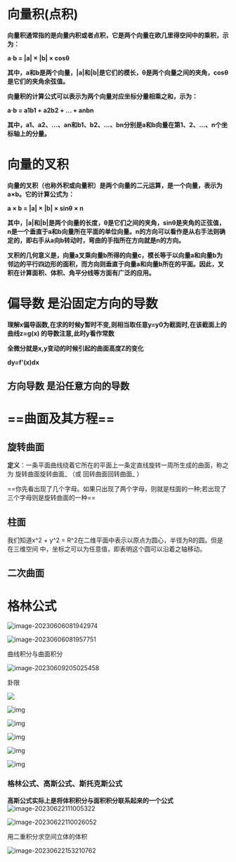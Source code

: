 

# 向量积(点积)

**向量积通常指的是向量内积或者点积，它是两个向量在欧几里得空间中的乘积，示为：**

**a·b = |a| × |b| × cosθ**

**其中，a和b是两个向量，|a|和|b|是它们的模长，θ是两个向量之间的夹角，cosθ是它们的夹角余弦值。**

**向量积的计算公式可以表示为两个向量对应坐标分量相乘之和，示为：**

**a·b = a1b1 + a2b2 + ... + anbn**

**其中，a1、a2、...、an和b1、b2、...、bn分别是a和b向量在第1、2、...、n个坐标轴上的分量。**

# 向量的叉积

**向量的叉积（也称外积或向量积）是两个向量的二元运算，是一个向量，表示为a×b。它的计算公式为：**

**a × b = |a| × |b| × sinθ × n**

**其中，|a|和|b|是两个向量的长度，θ是它们之间的夹角，sinθ是夹角的正弦值，n是一个垂直于a和b向量所在平面的单位向量。n的方向可以看作是从右手法则确定的，即右手从a向b转动时，弯曲的手指所在方向就是n的方向。**

**叉积的几何意义是，向量a叉乘向量b所得的向量c，模长等于以向量a和向量b为邻边的平行四边形的面积，而方向则垂直于向量a和向量b所在的平面。因此，叉积在计算面积、体积、角平分线等方面有广泛的应用。**

# 偏导数 是沿固定方向的导数

**理解x偏导函数,在求的时候y暂时不变,则相当取任意y=y0为截面时,在该截面上的曲线z=g(x) 的导数注意,此时y看作常数**

**全微分就是x,y变动的时候引起的曲面高度Z的变化**

**dy=f'(x)dx**

## 方向导数 是沿任意方向的导数



# ==曲面及其方程==

##  旋转曲面

**定义**：一条平面曲线绕着它所在的平面上一条定直线旋转一周所生成的曲面，称之为 旋转曲面旋转曲面_ （或 回转曲面回转曲面_ ）

==你先看出现了几个字母。如果只出现了两个字母，则就是柱面的一种;若出现了三个字母则是旋转曲面的一种==

## 柱面

我们知道x^2 +  y^2 = R^2在二维平面中表示以原点为圆心，半径为R的圆。但是在三维空间
中，坐标之可以为任意值，即表明这个圆可以沿着之轴移动。

## 二次曲面

# 格林公式

![image-20230606081942974](./Typora-image/image-20230606081942974.png)

![image-20230606081957751](./Typora-image/image-20230606081957751.png)

曲线积分与曲面积分

![image-20230609205025458](./Typora-image/image-20230609205025458.png)

卦限

<img src='https://pic1.zhimg.com/80/v2-355b2edb3c7d7cb1e28a1059712cd97c_720w.webp'>

![img](https://bkimg.cdn.bcebos.com/formula/e59e9ee08bc672b12b9aa492a1810906.svg)

![img](https://bkimg.cdn.bcebos.com/formula/5b77c014eb98bcb86b96d3e824d3e926.svg)

![img](https://bkimg.cdn.bcebos.com/formula/3483d30a9e00faa3d1fe7f3fa4d3c456.svg)

![img](https://bkimg.cdn.bcebos.com/formula/6b14a7c772217a8d000e60b63a44a8ff.svg)

![img](https://bkimg.cdn.bcebos.com/formula/ec1aa869c3af97c336b6a9171d60cd5a.svg)

### 格林公式、高斯公式、斯托克斯公式

**高斯公式实际上是将体积积分与面积积分联系起来的一个公式**![image-20230622111005322](./Typora-image/image-20230622111005322.png)

![image-20230622110026052](./Typora-image/image-20230622110026052.png)

用二重积分求空间立体的体积

![image-20230622153210762](./Typora-image/image-20230622153210762.png)
